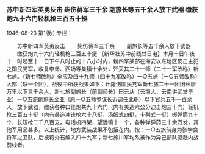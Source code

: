 ### 苏中新四军英勇反击  毙伤蒋军三千余  副旅长等五千余人放下武器  缴获炮九十六门轻机枪三百五十挺

1946-08-23
第1版()
专栏：

　　苏中新四军英勇反击
　　毙伤蒋军三千余
　　副旅长等五千余人放下武器
　　缴获炮九十六门轻机枪三百五十挺
    【新华社苏中前线廿日电】本月十日午夜十一时起至十一日下午八时止的十八小时内，新四军某部在海安以东地区反击主犯之国民党军，收复李堡、西场等集镇十余处，歼灭其二十一师（二十一军改称）新七旅。（新七师改称）全应及四十九师（四十九军改称）一○五旅（一○五师改称）大部（缺一个团），战役中所获战果如下：计毙伤国民党军新七旅二十一团团长廖万里以下三千余人，新七旅副旅长（前副师长）田云从（云南人，云南讲武堂毕业）一○五旅副旅长金亚（原一○五师参谋长近调任此职）以下官兵五千一百余人，放下武器，缴获各种口径炮共九十六门（内有美造六公分迫击炮三十门）轻机枪三百五十挺（内有美造冲锋枪六十八挺，汤姆式四挺，卡列式一挺）掷弹筒九十个，长短枪二千八百支，电话机四架，望远镜十一个，各种弹弹药三十余万发，其他军用品甚多。以上统计，地方武装战果不包括在内。按：一○五旅前身为张学良将军之卫队，后被蒋介石编入四十九军；新七旅川军均系被作为异己部队驱赴内战前线者。
